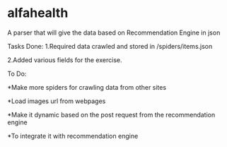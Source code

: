 # alfahealth
A parser that will give the data based on Recommendation Engine in json

Tasks Done: 
1.Required data crawled and stored in /spiders/items.json

2.Added various fields for the exercise.

To Do: 

*Make more spiders for crawling data from other sites

*Load images url from webpages

*Make it dynamic based on the post request from the recommendation engine

*To integrate it with recommendation engine
